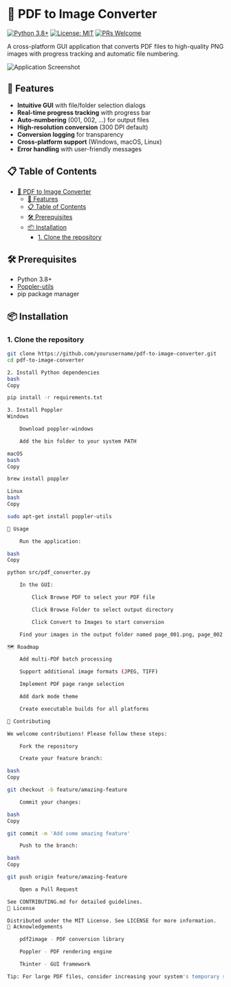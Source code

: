 # 📄 PDF to Image Converter

[![Python 3.8+](https://img.shields.io/badge/python-3.8%2B-blue.svg)](https://www.python.org/downloads/)
[![License: MIT](https://img.shields.io/badge/License-MIT-yellow.svg)](https://opensource.org/licenses/MIT)
[![PRs Welcome](https://img.shields.io/badge/PRs-welcome-brightgreen.svg)](CONTRIBUTING.md)

A cross-platform GUI application that converts PDF files to high-quality PNG images with progress tracking and automatic file numbering.

![Application Screenshot](docs/screenshot.png) <!-- Replace with actual screenshot path -->

## 🌟 Features

- **Intuitive GUI** with file/folder selection dialogs
- **Real-time progress tracking** with progress bar
- **Auto-numbering** (001, 002, ...) for output files
- **High-resolution conversion** (300 DPI default)
- **Conversion logging** for transparency
- **Cross-platform support** (Windows, macOS, Linux)
- **Error handling** with user-friendly messages

## 📋 Table of Contents

- [📄 PDF to Image Converter](#-pdf-to-image-converter)
  - [🌟 Features](#-features)
  - [📋 Table of Contents](#-table-of-contents)
  - [🛠 Prerequisites](#-prerequisites)
  - [📦 Installation](#-installation)
    - [1. Clone the repository](#1-clone-the-repository)

## 🛠 Prerequisites

- Python 3.8+
- [Poppler-utils](#poppler-installation)
- pip package manager

## 📦 Installation

### 1. Clone the repository
```bash
git clone https://github.com/yourusername/pdf-to-image-converter.git
cd pdf-to-image-converter

2. Install Python dependencies
bash
Copy

pip install -r requirements.txt

3. Install Poppler
Windows

    Download poppler-windows

    Add the bin folder to your system PATH

macOS
bash
Copy

brew install poppler

Linux
bash
Copy

sudo apt-get install poppler-utils

🚀 Usage

    Run the application:

bash
Copy

python src/pdf_converter.py

    In the GUI:

        Click Browse PDF to select your PDF file

        Click Browse Folder to select output directory

        Click Convert to Images to start conversion

    Find your images in the output folder named page_001.png, page_002.png, etc.

🗺 Roadmap

    Add multi-PDF batch processing

    Support additional image formats (JPEG, TIFF)

    Implement PDF page range selection

    Add dark mode theme

    Create executable builds for all platforms

🤝 Contributing

We welcome contributions! Please follow these steps:

    Fork the repository

    Create your feature branch:

bash
Copy

git checkout -b feature/amazing-feature

    Commit your changes:

bash
Copy

git commit -m 'Add some amazing feature'

    Push to the branch:

bash
Copy

git push origin feature/amazing-feature

    Open a Pull Request

See CONTRIBUTING.md for detailed guidelines.
📜 License

Distributed under the MIT License. See LICENSE for more information.
🙏 Acknowledgements

    pdf2image - PDF conversion library

    Poppler - PDF rendering engine

    Tkinter - GUI framework

Tip: For large PDF files, consider increasing your system's temporary storage allocation. Conversion time depends on PDF complexity and system resources.
